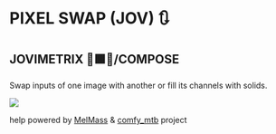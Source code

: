 
# PIXEL SWAP (JOV) 🔃
## JOVIMETRIX 🔺🟩🔵/COMPOSE
<p>Swap inputs of one image with another or fill its channels with solids.</p>

![](https://raw.githubusercontent.com/Amorano/Jovimetrix-examples/master/node/PIXEL%20SWAP/PIXEL%20SWAP.gif)

help powered by [MelMass](https://github.com/melMass) & [comfy_mtb](https://github.com/melMass/comfy_mtb) project
